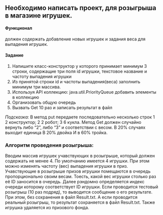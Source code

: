 ## Необходимо написать проект, для розыгрыша в магазине игрушек. 
#### Функционал
должен содержать добавление новых игрушек и задания веса для выпадения
игрушек.

#### Задание
1) Напишите класс-конструктор у которого принимает минимум 3 строки,
содержащие три поля id игрушки, текстовое название и частоту выпадения
игрушки
2) Из принятой строки id и частоты выпадения(веса) заполнить минимум три
массива.
3) Используя API коллекцию: java.util.PriorityQueue добавить элементы в
коллекцию
4) Организовать общую очередь 
5) Вызвать Get 10 раз и записать результат в файл

*Подсказка:*
В метод put передаете последовательно несколько строк
1 2 конструктор;
2 2 робот;
3 6 кукла.
Метод Get должен случайно вернуть либо “2”, либо “3” и соответствии с весом.
В 20% случаях выходит единица
В 20% двойка
И в 60% тройка.

### Алгоритм проведения розыгрыша:
Вводим массив игрушек учавствующих в розыгрыше, который должен содержать не менее 4.
По умолчанию имеется 4 игрушки.
При этом можно изменять частоту (вес) выпадения игрушки в приз.
Учавствующие в розыгрыше призов игрушки помещаются в очередь пропорционально своим весам.
Тоесть, какой вес игрушки столько раз её ID заносится в очередь.
Далее рэндомно определяется индекс очереди которому соответствует ID игрушки.
Если проводится тестовый розыгрыш (10 раз подряд), то выводится сообщение о его результате.
При этом, без сохранения в файл Result.txt.
А если проводится реальный розыгрыш, то результат сохраняется в файл Result.txt.
Также игрушка удаляется из призового фонда.
